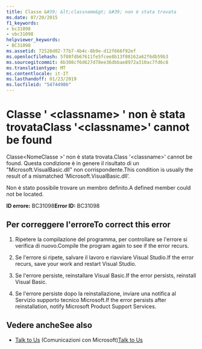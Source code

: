 ```yaml
---
title: Classe &#39; &lt;classname&gt; &#39; non è stata trovata
ms.date: 07/20/2015
f1_keywords:
- bc31098
- vbc31098
helpviewer_keywords:
- BC31098
ms.assetid: 72528d02-77b7-4b4c-8b9e-d12f666f92ef
ms.openlocfilehash: 5f08fdb67611fe5fcee8b13f08162a62f6db59b3
ms.sourcegitcommit: 6b308cf6d627d78ee36dbbae8972a310ac7fd6c8
ms.translationtype: MT
ms.contentlocale: it-IT
ms.lasthandoff: 01/23/2019
ms.locfileid: "54744986"
---
```

# <a name="class-39ltclassnamegt39-cannot-be-found"></a><span data-ttu-id="bb759-102">Classe &#39; &lt;classname&gt; &#39; non è stata trovata</span><span class="sxs-lookup"><span data-stu-id="bb759-102">Class &#39;&lt;classname&gt;&#39; cannot be found</span></span>
<span data-ttu-id="bb759-103">Classe\<NomeClasse >' non è stata trovata.</span><span class="sxs-lookup"><span data-stu-id="bb759-103">Class '\<classname>' cannot be found.</span></span> <span data-ttu-id="bb759-104">Questa condizione è in genere il risultato di un "Microsoft.VisualBasic.dll" non corrispondente.</span><span class="sxs-lookup"><span data-stu-id="bb759-104">This condition is usually the result of a mismatched 'Microsoft.VisualBasic.dll'.</span></span>  
  
 <span data-ttu-id="bb759-105">Non è stato possibile trovare un membro definito.</span><span class="sxs-lookup"><span data-stu-id="bb759-105">A defined member could not be located.</span></span>  
  
 <span data-ttu-id="bb759-106">**ID errore:** BC31098</span><span class="sxs-lookup"><span data-stu-id="bb759-106">**Error ID:** BC31098</span></span>  
  
## <a name="to-correct-this-error"></a><span data-ttu-id="bb759-107">Per correggere l'errore</span><span class="sxs-lookup"><span data-stu-id="bb759-107">To correct this error</span></span>  
  
1.  <span data-ttu-id="bb759-108">Ripetere la compilazione del programma, per controllare se l'errore si verifica di nuovo.</span><span class="sxs-lookup"><span data-stu-id="bb759-108">Compile the program again to see if the error recurs.</span></span>  
  
2.  <span data-ttu-id="bb759-109">Se l'errore si ripete, salvare il lavoro e riavviare Visual Studio.</span><span class="sxs-lookup"><span data-stu-id="bb759-109">If the error recurs, save your work and restart Visual Studio.</span></span>  
  
3.  <span data-ttu-id="bb759-110">Se l'errore persiste, reinstallare Visual Basic.</span><span class="sxs-lookup"><span data-stu-id="bb759-110">If the error persists, reinstall Visual Basic.</span></span>  
  
4.  <span data-ttu-id="bb759-111">Se l'errore persiste dopo la reinstallazione, inviare una notifica al Servizio supporto tecnico Microsoft.</span><span class="sxs-lookup"><span data-stu-id="bb759-111">If the error persists after reinstallation, notify Microsoft Product Support Services.</span></span>  
  
## <a name="see-also"></a><span data-ttu-id="bb759-112">Vedere anche</span><span class="sxs-lookup"><span data-stu-id="bb759-112">See also</span></span>
- <span data-ttu-id="bb759-113">[Talk to Us](/visualstudio/ide/talk-to-us) (Comunicazioni con Microsoft)</span><span class="sxs-lookup"><span data-stu-id="bb759-113">[Talk to Us](/visualstudio/ide/talk-to-us)</span></span>
